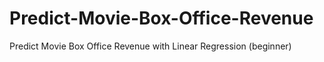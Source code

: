 # Predict-Movie-Box-Office-Revenue
Predict Movie Box Office Revenue with Linear Regression (beginner)

